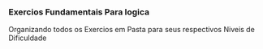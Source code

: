 ### Exercios Fundamentais Para logica

Organizando todos os Exercios em Pasta para seus respectivos Niveis de Dificuldade
